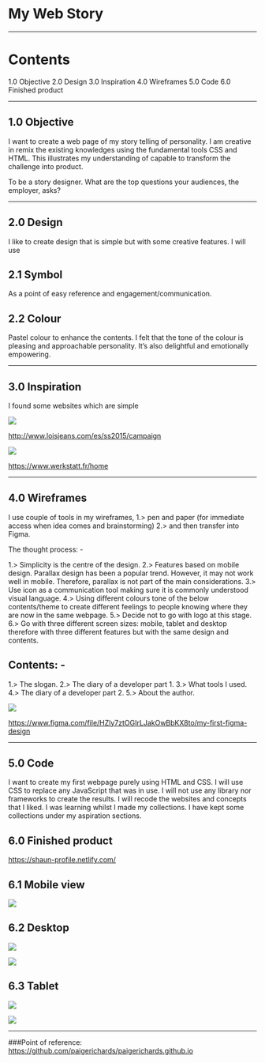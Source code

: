 # My Web Story
---------------------------------------------------------
# Contents

1.0 Objective
2.0 Design
3.0 Inspiration
4.0 Wireframes
5.0 Code
6.0 Finished product

---------------------------------------------------------

## 1.0 Objective
I want to create a web page of my story telling of personality. I am creative in remix the existing knowledges using the fundamental tools CSS and HTML. This illustrates my understanding of capable to transform the challenge into product.


To be a story designer. What are the top questions your audiences, the employer, asks? 

---------------------------------------------------------

## 2.0 Design
I like to create design that is simple but with some creative features. I will use 

## 2.1 Symbol 
As a point of easy reference and engagement/communication.

## 2.2 Colour
Pastel colour to enhance the contents.
I felt that the tone of the colour is pleasing and approachable personality. It’s also delightful and emotionally empowering.

---------------------------------------------------------

## 3.0 Inspiration

I found some websites which are simple

![](img/photo-1.png)

http://www.loisjeans.com/es/ss2015/campaign

![](img/photo-2.png)


https://www.werkstatt.fr/home

---------------------------------------------------------

## 4.0 Wireframes
I use couple of tools in my wireframes, 
1.>	pen and paper (for immediate access when idea comes and brainstorming)
2.>	and then transfer into Figma.

The thought process: -

1.>	Simplicity is the centre of the design.
2.>	Features based on mobile design. Parallax design has been a popular trend. However, it may not work well in mobile. Therefore, parallax is not part of the main considerations.
3.>	Use icon as a communication tool making sure it is commonly understood visual language.
4.>	Using different colours tone of the below contents/theme to create different feelings to people knowing where they are now in the same webpage.
5.>	Decide not to go with logo at this stage.
6.>	Go with three different screen sizes: mobile, tablet and desktop therefore with three different features but with the same design and contents.

## Contents: -

1.>	The slogan.
2.>	The diary of a developer part 1.
3.>	What tools I used.
4.>	The diary of a developer part 2.
5.>	About the author.


![](img/photo-3.png)

https://www.figma.com/file/HZly7ztOGIrLJakOwBbKX8to/my-first-figma-design

---------------------------------------------------------

## 5.0 Code

I want to create my first webpage purely using HTML and CSS. I will use CSS to replace any JavaScript that was in use. I will not use any library nor frameworks to create the results. I will recode the websites and concepts that I liked. I was learning whilst I made my collections. I have kept some collections under my aspiration sections.

## 6.0 Finished product

https://shaun-profile.netlify.com/

## 6.1 Mobile view

![](img/photo-4.png)


## 6.2 Desktop

![](img/photo-5.png)

![](img/photo-6.png)


## 6.3 Tablet
![](img/photo-7.png)

![](img/photo-8.png)

---------------------------------------------------------

###Point of reference: https://github.com/paigerichards/paigerichards.github.io

